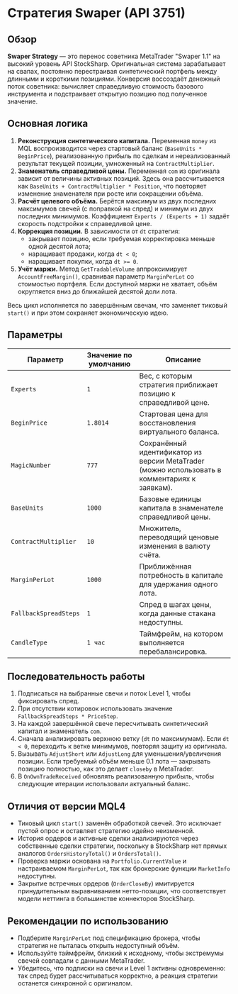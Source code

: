 # Стратегия Swaper (API 3751)

## Обзор

**Swaper Strategy** — это перенос советника MetaTrader "Swaper 1.1" на высокий уровень API StockSharp. Оригинальная система
зарабатывает на свапах, постоянно перестраивая синтетический портфель между длинными и короткими позициями. Конверсия
воссоздаёт денежный поток советника: вычисляет справедливую стоимость базового инструмента и подстраивает открытую позицию под
полученное значение.

## Основная логика

1. **Реконструкция синтетического капитала.** Переменная `money` из MQL воспроизводится через стартовый баланс
   (`BaseUnits * BeginPrice`), реализованную прибыль по сделкам и нереализованный результат текущей позиции, умноженный на
   `ContractMultiplier`.
2. **Знаменатель справедливой цены.** Переменная `com` из оригинала зависит от величины активных позиций. Здесь она рассчитывается
   как `BaseUnits + ContractMultiplier * Position`, что повторяет изменение знаменателя при росте или сокращении объёма.
3. **Расчёт целевого объёма.** Берётся максимум из двух последних максимумов свечей (с поправкой на спред) и минимум из двух
   последних минимумов. Коэффициент `Experts / (Experts + 1)` задаёт скорость подстройки к справедливой цене.
4. **Коррекция позиции.** В зависимости от `dt` стратегия:
   - закрывает позицию, если требуемая корректировка меньше одной десятой лота;
   - наращивает продажи, когда `dt < 0`;
   - наращивает покупки, когда `dt >= 0`.
5. **Учёт маржи.** Метод `GetTradableVolume` аппроксимирует `AccountFreeMargin()`, сравнивая параметр `MarginPerLot` со
   стоимостью портфеля. Если доступной маржи не хватает, объём округляется вниз до ближайшей десятой доли лота.

Весь цикл исполняется по завершённым свечам, что заменяет тиковый `start()` и при этом сохраняет экономическую идею.

## Параметры

| Параметр | Значение по умолчанию | Описание |
|----------|-----------------------|----------|
| `Experts` | `1` | Вес, с которым стратегия приближает позицию к справедливой цене. |
| `BeginPrice` | `1.8014` | Стартовая цена для восстановления виртуального баланса. |
| `MagicNumber` | `777` | Сохранённый идентификатор из версии MetaTrader (можно использовать в комментариях к заявкам). |
| `BaseUnits` | `1000` | Базовые единицы капитала в знаменателе справедливой цены. |
| `ContractMultiplier` | `10` | Множитель, переводящий ценовые изменения в валюту счёта. |
| `MarginPerLot` | `1000` | Приближённая потребность в капитале для удержания одного лота. |
| `FallbackSpreadSteps` | `1` | Спред в шагах цены, когда данные стакана недоступны. |
| `CandleType` | `1 час` | Таймфрейм, на котором выполняется перебалансировка. |

## Последовательность работы

1. Подписаться на выбранные свечи и поток Level 1, чтобы фиксировать спред.
2. При отсутствии котировок использовать значение `FallbackSpreadSteps * PriceStep`.
3. На каждой завершённой свече пересчитывать синтетический капитал и знаменатель `com`.
4. Сначала анализировать верхнюю ветку (`dt` по максимумам). Если `dt < 0`, переходить к ветке минимумов, повторяя защиту из
   оригинала.
5. Вызывать `AdjustShort` или `AdjustLong` для уменьшения/увеличения позиции. Если требуемый объём меньше 0.1 лота — закрывать
   позицию полностью, как это делает `closeby` в MetaTrader.
6. В `OnOwnTradeReceived` обновлять реализованную прибыль, чтобы следующие итерации использовали актуальный баланс.

## Отличия от версии MQL4

- Тиковый цикл `start()` заменён обработкой свечей. Это исключает пустой опрос и оставляет стратегию идейно неизменной.
- История ордеров и активные сделки анализируются через собственные сделки стратегии, поскольку в StockSharp нет прямых
  аналогов `OrdersHistoryTotal()` и `OrdersTotal()`.
- Проверка маржи основана на `Portfolio.CurrentValue` и настраиваемом `MarginPerLot`, так как брокерские функции `MarketInfo`
  недоступны.
- Закрытие встречных ордеров (`OrderCloseBy`) имитируется принудительным выравниванием нетто-позиции, что соответствует модели
  неттинга в большинстве коннекторов StockSharp.

## Рекомендации по использованию

- Подберите `MarginPerLot` под спецификацию брокера, чтобы стратегия не пыталась открыть недоступный объём.
- Используйте таймфрейм, близкий к исходному, чтобы экстремумы свечей совпадали с данными MetaTrader.
- Убедитесь, что подписки на свечи и Level 1 активны одновременно: так спред будет рассчитываться корректно, а реакция стратегии
  останется синхронной с оригиналом.
